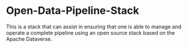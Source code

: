 # Open-Data-Pipeline-Stack
This is a stack that can assist in ensuring that one is able to manage and operate a complete pipeline using an open source stack based on the Apache Dataverse.
